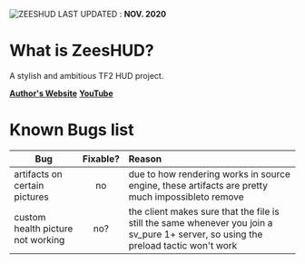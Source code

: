 ![ZEESHUD](https://zeesastrous.com/zeeshudlogo.png "zeeshud logo")
LAST UPDATED : **NOV. 2020**

# What is ZeesHUD?
A stylish and ambitious TF2 HUD project.

**[Author's Website](https://zeesastrous.com)** 
**[YouTube](https://youtube.com/Zeesastrous)**

# Known Bugs list

| Bug                  | Fixable?      | Reason    |
| -------------         |:-------------:|:-----     |
| artifacts on certain pictures| no | due to how rendering works in source engine, these artifacts are pretty much impossibleto remove      |
| custom health picture not working | no? |the client makes sure that the file is still the same whenever you join a sv_pure 1+ server, so using the preload tactic won't work |
